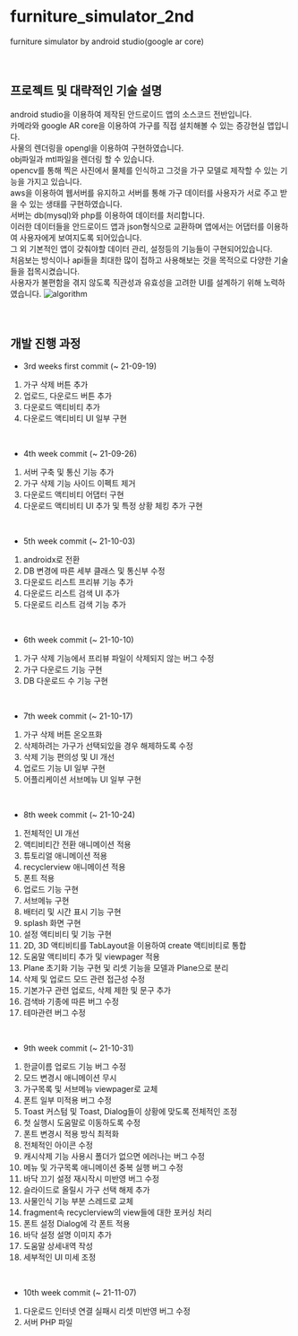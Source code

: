 # furniture_simulator_2nd
furniture simulator by android studio(google ar core)
</br>  
</br>  

## 프로젝트 및 대략적인 기술 설명
android studio을 이용하여 제작된 안드로이드 앱의 소스코드 전반입니다.   
카메라와 google AR core을 이용하여 가구를 직접 설치해볼 수 있는 증강현실 앱입니다.   
사물의 렌더링을 opengl을 이용하여 구현하였습니다.   
obj파일과 mtl파일을 렌더링 할 수 있습니다.   
opencv를 통해 찍은 사진에서 물체를 인식하고 그것을 가구 모델로 제작할 수 있는 기능을 가지고 있습니다.   
aws을 이용하여 웹서버를 유지하고 서버를 통해 가구 데이터를 사용자가 서로 주고 받을 수 있는 생태를 구현하였습니다.   
서버는 db(mysql)와 php를 이용하여 데이터를 처리합니다.   
이러한 데이터들을 안드로이드 앱과 json형식으로 교환하며 앱에서는 어댑터를 이용하여 사용자에게 보여지도록 되어있습니다.   
그 외 기본적인 앱이 갖춰야할 데이터 관리, 설정등의 기능들이 구현되어있습니다.   
처음보는 방식이나 api들을 최대한 많이 접하고 사용해보는 것을 목적으로 다양한 기술들을 접목시켰습니다.   
사용자가 불편함을 겪지 않도록 직관성과 유효성을 고려한 UI를 설계하기 위해 노력하였습니다.
![algorithm](https://user-images.githubusercontent.com/70496139/140528113-82501113-f82d-4902-b309-b4c67912685c.png)
</br>  
</br>  
   
## 개발 진행 과정
- 3rd weeks first commit (~ 21-09-19)
1. 가구 삭제 버튼 추가
2. 업로드, 다운로드 버튼 추가
3. 다운로드 액티비티 추가
4. 다운로드 액티비티 UI 일부 구현
</br>   

- 4th week commit (~ 21-09-26)
1. 서버 구축 및 통신 기능 추가
2. 가구 삭제 기능 사이드 이펙트 제거
3. 다운로드 액티비티 어댑터 구현
4. 다운로드 액티비티 UI 추가 및 특정 상황 체킹 추가 구현
</br>  

- 5th week commit (~ 21-10-03)
1. androidx로 전환
2. DB 변경에 따른 세부 클래스 및 통신부 수정
3. 다운로드 리스트 프리뷰 기능 추가
4. 다운로드 리스트 검색 UI 추가
5. 다운로드 리스트 검색 기능 추가
</br>  

- 6th week commit (~ 21-10-10)
1. 가구 삭제 기능에서 프리뷰 파일이 삭제되지 않는 버그 수정
2. 가구 다운로드 기능 구현
3. DB 다운로드 수 기능 구현
</br>  

- 7th week commit (~ 21-10-17)
1. 가구 삭제 버튼 온오프화
2. 삭제하려는 가구가 선택되있을 경우 해제하도록 수정
3. 삭제 기능 편의성 및 UI 개선
4. 업로드 기능 UI 일부 구현
5. 어플리케이션 서브메뉴 UI 일부 구현
</br>  

- 8th week commit (~ 21-10-24)
1. 전체적인 UI 개선
2. 액티비티간 전환 애니메이션 적용
3. 튜토리얼 애니메이션 적용
4. recyclerview 애니메이션 적용
5. 폰트 적용
6. 업로드 기능 구현
7. 서브메뉴 구현
8. 배터리 및 시간 표시 기능 구현
9. splash 화면 구현
10. 설정 액티비티 및 기능 구현
11. 2D, 3D 액티비티를 TabLayout을 이용하여 create 액티비티로 통합
12. 도움말 액티비티 추가 및 viewpager 적용
13. Plane 초기화 기능 구현 및 리셋 기능을 모델과 Plane으로 분리
14. 삭제 및 업로드 모드 관련 접근성 수정
15. 기본가구 관련 업로드, 삭제 제한 및 문구 추가
16. 검색바 기종에 따른 버그 수정
17. 테마관련 버그 수정
</br>  

- 9th week commit (~ 21-10-31)
1. 한글이름 업로드 기능 버그 수정
2. 모드 변경시 애니메이션 무시
3. 가구목록 및 서브메뉴 viewpager로 교체
4. 폰트 일부 미적용 버그 수정
5. Toast 커스텀 및 Toast, Dialog들이 상황에 맞도록 전체적인 조정
6. 첫 실행시 도움말로 이동하도록 수정
7. 폰트 변경시 적용 방식 최적화
8. 전체적인 아이콘 수정
9. 캐시삭제 기능 사용시 폴더가 없으면 에러나는 버그 수정  
10. 메뉴 및 가구목록 애니메이션 중복 실행 버그 수정
11. 바닥 끄기 설정 재시작시 미반영 버그 수정
12. 슬라이드로 올릴시 가구 선택 해제 추가
13. 사물인식 기능 부분 스레드로 교체
14. fragment속 recyclerview의 view들에 대한 포커싱 처리
15. 폰트 설정 Dialog에 각 폰트 적용
16. 바닥 설정 설명 이미지 추가
17. 도움말 상세내역 작성
18. 세부적인 UI 미세 조정
</br>  

- 10th week commit (~ 21-11-07)
1. 다운로드 인터넷 연결 실패시 리셋 미반영 버그 수정
2. 서버 PHP 파일 
</br>  
